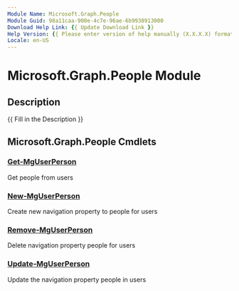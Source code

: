 ```yaml
---
Module Name: Microsoft.Graph.People
Module Guid: 98a11caa-900e-4c7e-96ae-6b9938913000
Download Help Link: {{ Update Download Link }}
Help Version: {{ Please enter version of help manually (X.X.X.X) format }}
Locale: en-US
---
```


# Microsoft.Graph.People Module
## Description
{{ Fill in the Description }}

## Microsoft.Graph.People Cmdlets
### [Get-MgUserPerson](Get-MgUserPerson.md)
Get people from users

### [New-MgUserPerson](New-MgUserPerson.md)
Create new navigation property to people for users

### [Remove-MgUserPerson](Remove-MgUserPerson.md)
Delete navigation property people for users

### [Update-MgUserPerson](Update-MgUserPerson.md)
Update the navigation property people in users

